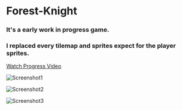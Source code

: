 # Forest-Knight
### It's a early work in progress game.
### I replaced every tilemap and sprites expect for the  player sprites.

[Watch Progress Video](https://youtu.be/8XxBJzVCvOM)

![Screenshot1](https://lh3.googleusercontent.com/pw/AL9nZEXsuFaK52XfQ8PiKJEe405kLnvzZe_e8ZBeR4SSk4ltJYAkEwEGYO6l_0e5qnhzm3Ct4yB9HrlpZECk6Xb6qQzLw94KO_2lHrfUpNTqoeeNVYjC7YE1Bay8dw8EpIJgazG7FRXoJx8aJOqA-ZO73Tfd=w1920-h909-no?authuser=0)

![Screenshot2](https://lh3.googleusercontent.com/pw/AL9nZEXdOVYqbk24i1o1wlSwsLycAfcbQKg_8fA-oVhEklF1SsR--klzfxg8fClE_1IrYHP-dXRQ-TkV6_SLs2ocVzIpEADHoOKc0DzyeL7mgTHpSBQqolMqdcnwuWD5kOsmz597tMdZhIKUVdnwZjqyVMhO=w1918-h898-no?authuser=0)

![Screenshot3](https://lh3.googleusercontent.com/pw/AL9nZEV8-JvdAoXQd_pCbtmcAkUNC6kGm8Z3o8mIAwLRxwjqQQY1UYhRKe3hhCDLvlpaKuOKDz9sFdUWWKQ4fYCAggsYK9nG_UvDfbLb2AvTT1FlKl_GB9xjgii_LNYhUMmDAGtu7XN6FQu5TbydhqeTe39m=w1919-h906-no?authuser=0)

